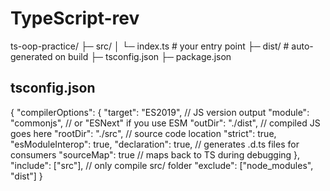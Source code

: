 # TypeScript-rev


ts-oop-practice/
 ├─ src/
 │   └─ index.ts      # your entry point
 ├─ dist/             # auto-generated on build
 ├─ tsconfig.json
 ├─ package.json


 ## tsconfig.json

 {
  "compilerOptions": {
    "target": "ES2019",               // JS version output
    "module": "commonjs",             // or "ESNext" if you use ESM
    "outDir": "./dist",               // compiled JS goes here
    "rootDir": "./src",               // source code location
    "strict": true,
    "esModuleInterop": true,
    "declaration": true,              // generates .d.ts files for consumers
    "sourceMap": true                 // maps back to TS during debugging
  },
  "include": ["src"],                 // only compile src/ folder
  "exclude": ["node_modules", "dist"]
}

